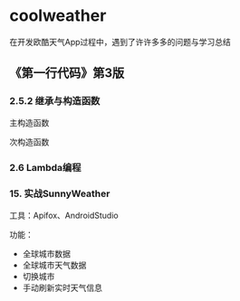 # coolweather
在开发欧酷天气App过程中，遇到了许许多多的问题与学习总结

## 《第一行代码》第3版
### 2.5.2 继承与构造函数

主构造函数

次构造函数

### 2.6 Lambda编程





### 15. 实战SunnyWeather

工具：Apifox、AndroidStudio

功能：

- 全球城市数据
- 全球城市天气数据
- 切换城市
- 手动刷新实时天气信息





